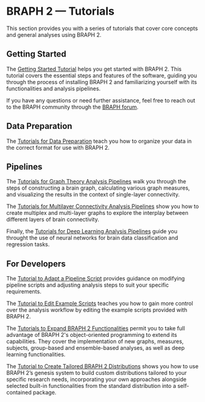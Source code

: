 # BRAPH 2 — Tutorials

This section provides you with a series of tutorials that cover core concepts and general analyses using BRAPH 2.

## Getting Started

The [Getting Started Tutorial](braph2) helps you get started with BRAPH 2. This tutorial covers the essential steps and features of the software, guiding you through the process of installing BRAPH 2 and familiarizing yourself with its functionalities and analysis pipelines.

If you have any questions or need further assistance, feel free to reach out to the BRAPH community through the [BRAPH forum](http://braph.org/forums).

## Data Preparation

The [Tutorials for Data Preparation](data) teach you how to organize your data in the correct format for use with BRAPH 2.

## Pipelines

The [Tutorials for Graph Theory Analysis Pipelines](pipelines#single-layer-connectivity-pipelines) walk you through the steps of constructing a brain graph, calculating various graph measures, and visualizing the results in the context of single-layer connectivity.

The [Tutorials for Multilayer Connectivity Analysis Pipelines](pipelines#multiplex-connectivity-pipelines) show you how to create multiplex and multi-layer graphs to explore the interplay between different layers of brain connectivity.

Finally, the [Tutorials for Deep Learning Analysis Pipelines](pipelines#deep-learning-pipelines) guide you throught the use of neural networks for brain data classification and regression tasks.

## For Developers

The [Tutorial to Adapt a Pipeline Script](developers#adapting-a-pipeline-script) provides guidance on modifying pipeline scripts and adjusting analysis steps to suit your specific requirements.

The [Tutorial to Edit Example Scripts](developers#editing-an-example-script) teaches you how to gain more control over the analysis workflow by editing the example scripts provided with BRAPH 2.

The [Tutorials to Expand BRAPH 2 Functionalities](developers#expanding-braph-20-with-new-functionalities) permit you to take full advantage of BRAPH 2's object-oriented programming to extend its capabilities. They cover the implementation of new graphs, measures, subjects, group-based and ensemble-based analyses, as well as deep learning functionalities.

The [Tutorial to Create Tailored BRAPH 2 Distributions](developers#create-tailored-braph-2-distributions) shows you how to use BRAPH 2’s genesis system to build custom distributions tailored to your specific research needs, incorporating your own approaches alongside selected built-in functionalities from the standard distribution into a self-contained package.

